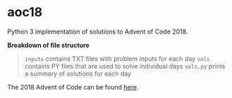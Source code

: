 # aoc18
Python 3 implementation of solutions to Advent of Code 2018.

__Breakdown of file structure__
> `inputs` contains TXT files with problem inputs for each day
> `sols` contains PY files that are used to solve individual days
> `sols.py` prints a summary of solutions for each day

The 2018 Advent of Code can be found [here](https://adventofcode.com/2018).
